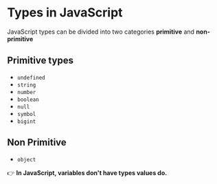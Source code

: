 # Types in JavaScript

JavaScript types can be divided into two categories **primitive** and **non-primitive**

## Primitive types

- `undefined`
- `string`
- `number`
- `boolean`
- `null`
- `symbol`
- `bigint`

## Non Primitive

- `object`

👉 **In JavaScript, variables don't have types values do.**
